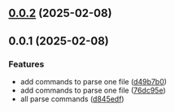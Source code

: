## [0.0.2](https://github.com/Mara-Li/obsidian-my-thesaurus/compare/0.0.1...0.0.2) (2025-02-08)

## 0.0.1 (2025-02-08)
### Features

* add commands to parse one file ([d49b7b0](https://github.com/Mara-Li/obsidian-my-thesaurus/commit/d49b7b0a97a0601d31b1607f20f86371f6e8ca5e))
* add commands to parse one file ([76dc95e](https://github.com/Mara-Li/obsidian-my-thesaurus/commit/76dc95ee2aac332b7ea94aae8ddaf8db49f3fa4c))
* all parse commands ([d845edf](https://github.com/Mara-Li/obsidian-my-thesaurus/commit/d845edfc434178258811ec2c8f835bd34a451d08))